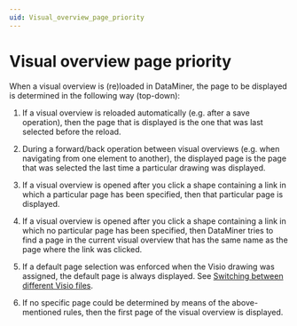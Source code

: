 ```yaml
---
uid: Visual_overview_page_priority
---
```


# Visual overview page priority

When a visual overview is (re)loaded in DataMiner, the page to be displayed is determined in the following way (top-down):

1. If a visual overview is reloaded automatically (e.g. after a save operation), then the page that is displayed is the one that was last selected before the reload.

1. During a forward/back operation between visual overviews (e.g. when navigating from one element to another), the displayed page is the page that was selected the last time a particular drawing was displayed.

1. If a visual overview is opened after you click a shape containing a link in which a particular page has been specified, then that particular page is displayed.

1. If a visual overview is opened after you click a shape containing a link in which no particular page has been specified, then DataMiner tries to find a page in the current visual overview that has the same name as the page where the link was clicked.

1. If a default page selection was enforced when the Visio drawing was assigned, the default page is always displayed. See [Switching between different Visio files](xref:Managing_Visio_files_linked_to_protocols#switching-between-different-visio-files).

1. If no specific page could be determined by means of the above-mentioned rules, then the first page of the visual overview is displayed.
